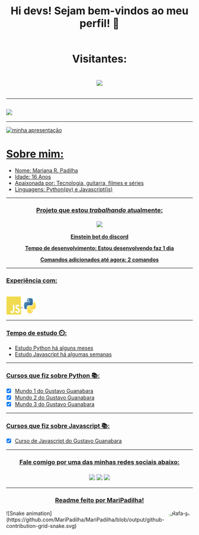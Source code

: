 <h1 align="center"
    <p>
Hi devs! Sejam bem-vindos ao meu perfil! 👋
<br>
<br>
<p align="center">Visitantes:</p>
<p align="center"><img align="center"src="https://profile-counter.glitch.me/MariPadilha/count.svg"/></p>
   </p><hr>
   
</h1>
   <div align="left">
  <a href="https://github.com/MariPadilha">
  <img height="200em" src="https://github-readme-stats.vercel.app/api?username=MariPadilha&show_icons=true&theme=tokyonight&include_all_commits=true&count_private=true"/>
</div>
<hr>

![minha apresentação](https://img.shields.io/static/v1?label=SOBRE-MIM&message=GITHUB&color=<COLOR>&style=<STYLE>&logo=<LOGO>)

# Sobre mim:
- Nome: Mariana R. Padilha
- Idade: 16 Anos
- Apaixonada por: Tecnologia, guitarra, filmes e séries
- Linguagens: Python(py) e Javascript(js)
<hr>

<b><h3><p align="center">Projeto que estou *trabalhando* atualmente:</b></h3></p>

<h4 align="center">
    <img src="https://conteudo.imguol.com.br/c/entretenimento/c3/2017/11/24/albert-einstein-1511565360545_v2_3x4.jpg" width="250" heigth="250"/>
    <p>Einstein bot do discord</p>
    <p>Tempo de desenvolvimento: Estou desenvolvendo faz 1 dia</p>
    <p>Comandos adicionados até agora: 2 comandos</p>
<hr>

### Experiência com:
<div style="display: inline_block"><br>
  <img align="center" alt="Mari-Js" height="50" width="40" src="https://raw.githubusercontent.com/devicons/devicon/master/icons/javascript/javascript-plain.svg">
 <img align="center" alt="Mari-Python" height="50" width="40" src="https://raw.githubusercontent.com/devicons/devicon/master/icons/python/python-original.svg">

<hr>

### Tempo de estudo ⏲️:
- Estudo Python há alguns meses
- Estudo Javascript há algumas semanas
<hr>

### Cursos que fiz sobre Python 📚:

- [x] Mundo 1 do Gustavo Guanabara
- [x] Mundo 2 do Gustavo Guanabara
- [x] Mundo 3 do Gustavo Guanabara

<hr>
  
### Cursos que fiz sobre Javascript 📚:

- [x] Curso de Javascript do Gustavo Guanabara
  
<hr>
<h3 align="center">
    <p><u> Fale comigo por uma das minhas redes sociais abaixo: </u></p>
</h3>
<h3 align="center">
<div> 
  <a href="https://instagram.com/mari_rodrigues.of" target="_blank"><img src="https://img.shields.io/badge/-Instagram-%23E4405F?style=for-the-badge&logo=instagram&logoColor=white" target="_blank"></a>
 <a href="https://discord.gg/wagxzStdcR" target="_blank"><img src="https://img.shields.io/badge/Discord-7289DA?style=for-the-badge&logo=discord&logoColor=white" target="_blank"></a> 
  <a href = "mailto:contatomari.475620@gmail.com"><img src="https://img.shields.io/badge/-Gmail-%23333?style=for-the-badge&logo=gmail&logoColor=white" target="_blank"></a>
</h3>
</div>
<hr>
<h3 align="center">
    <p><u> Readme feito por MariPadilha! </u></p>
</h3>
<div>
    <img align="right" alt="Rafa-pic" height="150" style="border-radius:50px;" src="https://user-images.githubusercontent.com/87348445/171984120-45e3f2fc-32ad-4cd2-8a82-27d6a0becd7a.gif?width=676&height=676">
</div>
   ![Snake animation](https://github.com/MariPadilha/MariPadilha/blob/output/github-contribution-grid-snake.svg)
